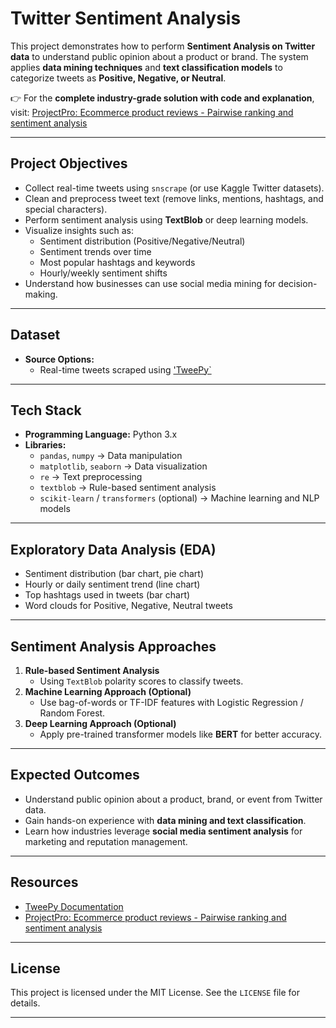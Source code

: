 # Twitter Sentiment Analysis

This project demonstrates how to perform **Sentiment Analysis on Twitter data** to understand public opinion about a product or brand. The system applies **data mining techniques** and **text classification models** to categorize tweets as **Positive, Negative, or Neutral**.  

👉 For the **complete industry-grade solution with code and explanation**, visit:  [ProjectPro: Ecommerce product reviews - Pairwise ranking and sentiment analysis](https://www.projectpro.io/project-use-case/ecommerce-product-reviews-ranking-sentiment-analysis)  

---  

## Project Objectives  
- Collect real-time tweets using `snscrape` (or use Kaggle Twitter datasets).  
- Clean and preprocess tweet text (remove links, mentions, hashtags, and special characters).  
- Perform sentiment analysis using **TextBlob** or deep learning models.  
- Visualize insights such as:  
  - Sentiment distribution (Positive/Negative/Neutral)  
  - Sentiment trends over time  
  - Most popular hashtags and keywords  
  - Hourly/weekly sentiment shifts  
- Understand how businesses can use social media mining for decision-making.  

---  

## Dataset  
- **Source Options:**  
  - Real-time tweets scraped using ['TweePy`](https://www.tweepy.org/)  
---  

## Tech Stack  
- **Programming Language:** Python 3.x  
- **Libraries:**  
  - `pandas`, `numpy` → Data manipulation  
  - `matplotlib`, `seaborn` → Data visualization  
  - `re` → Text preprocessing  
  - `textblob` → Rule-based sentiment analysis  
  - `scikit-learn` / `transformers` (optional) → Machine learning and NLP models  

---  

## Exploratory Data Analysis (EDA)  
- Sentiment distribution (bar chart, pie chart)  
- Hourly or daily sentiment trend (line chart)  
- Top hashtags used in tweets (bar chart)  
- Word clouds for Positive, Negative, Neutral tweets  

---  

## Sentiment Analysis Approaches  
1. **Rule-based Sentiment Analysis**  
   - Using `TextBlob` polarity scores to classify tweets.  
2. **Machine Learning Approach (Optional)**  
   - Use bag-of-words or TF-IDF features with Logistic Regression / Random Forest.  
3. **Deep Learning Approach (Optional)**  
   - Apply pre-trained transformer models like **BERT** for better accuracy.  

---  

## Expected Outcomes  
- Understand public opinion about a product, brand, or event from Twitter data.  
- Gain hands-on experience with **data mining and text classification**.  
- Learn how industries leverage **social media sentiment analysis** for marketing and reputation management.  

---  

## Resources  
- [TweePy Documentation](https://docs.tweepy.org/en/stable/)  
- [ProjectPro: Ecommerce product reviews - Pairwise ranking and sentiment analysis](https://www.projectpro.io/project-use-case/ecommerce-product-reviews-ranking-sentiment-analysis)  

---  

## License  
This project is licensed under the MIT License. See the `LICENSE` file for details.  

---  
